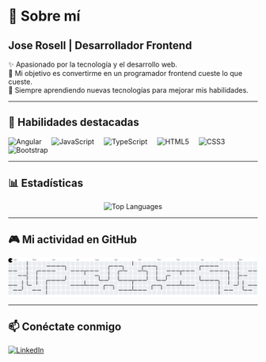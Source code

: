 # 👋 Sobre mí

## Jose Rosell | Desarrollador Frontend  

✨ Apasionado por la tecnología y el desarrollo web.  
🎯 Mi objetivo es convertirme en un programador frontend cueste lo que cueste.  
🚀 Siempre aprendiendo nuevas tecnologías para mejorar mis habilidades.  

---

## 🚀 Habilidades destacadas

<div align="left">
  <img src="https://cdn.jsdelivr.net/gh/devicons/devicon/icons/angularjs/angularjs-original.svg" height="40" alt="Angular" />
  <img width="12" />
  <img src="https://cdn.jsdelivr.net/gh/devicons/devicon/icons/javascript/javascript-original.svg" height="40" alt="JavaScript" />
  <img width="12" />
  <img src="https://cdn.jsdelivr.net/gh/devicons/devicon/icons/typescript/typescript-original.svg" height="40" alt="TypeScript" />
  <img width="12" />
  <img src="https://cdn.jsdelivr.net/gh/devicons/devicon/icons/html5/html5-original.svg" height="40" alt="HTML5" />
  <img width="12" />
  <img src="https://cdn.jsdelivr.net/gh/devicons/devicon/icons/css3/css3-original.svg" height="40" alt="CSS3" />
  <img width="12" />
  <img src="https://cdn.jsdelivr.net/gh/devicons/devicon/icons/bootstrap/bootstrap-original.svg" height="40" alt="Bootstrap" />
</div>

---

## 📊 Estadísticas

<div align="center">
  <img src="https://github-readme-stats.vercel.app/api/top-langs?username=joss0102&locale=en&hide_title=false&layout=compact&card_width=320&langs_count=5&theme=dracula&hide_border=false&order=2" height="150" alt="Top Languages" />
</div>

---

## 🎮 Mi actividad en GitHub

<picture>
  <source media="(prefers-color-scheme: dark)" srcset="https://raw.githubusercontent.com/joss0102/joss0102/output/pacman-contribution-graph-dark.svg">
  <source media="(prefers-color-scheme: light)" srcset="https://raw.githubusercontent.com/joss0102/joss0102/output/pacman-contribution-graph.svg">
  <img alt="Pacman Contribution Graph" src="https://raw.githubusercontent.com/joss0102/joss0102/output/pacman-contribution-graph.svg">
</picture>

---

## 📫 Conéctate conmigo

<div align="left">
  <a href="https://www.linkedin.com/in/jose-ayrton-rosell-bonavina-825517253/" target="_blank">
    <img src="https://raw.githubusercontent.com/maurodesouza/profile-readme-generator/master/src/assets/icons/social/linkedin/default.svg" width="52" height="40" alt="LinkedIn" />
  </a>
</div>
